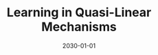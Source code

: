 ---
title: "Learning in Quasi-Linear Mechanisms"
collection: publications
pub_type: "ongoing"
permalink: /publication/ongoing-colonel-blotto
excerpt: null
date: 2030-01-01
ongoing_stage: 'Ongoing'
hide_date: true
paperurl: null
citation: null
---